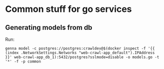 # Common stuff for go services

## Generating models from db

Run:

```
genna model -c postgres://postgres:crawldev@$(docker inspect -f '{{ (index .NetworkSettings.Networks "web-crawl-app_default").IPAddress }}' web-crawl-app_db_1):5432/postgres?sslmode=disable -o models.go -t '*' -f -p common
```

